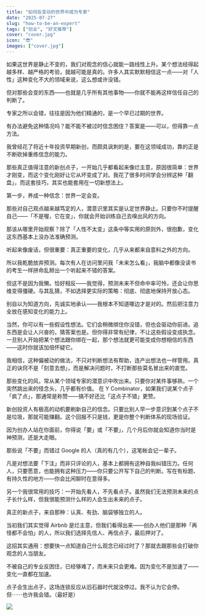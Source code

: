 ```yaml
---
title: "如何在变动的世界中成为专家"
date: "2025-07-27"
slug: "how-to-be-an-expert"
tags: ["创业", "好文推荐"]
cover: "cover.jpg"
icon: "😎"
images: ["cover.jpg"]
---
```

如果这世界是静止不变的，我们对观念的信心就能一路线性上升。某个想法经得起越多样、越严格的考验，就越可能是真的。许多人其实默默相信这一点——对「人性」这种变化不大的领域来说，这么想或许没错。



但对那些会变的东西——也就是几乎所有其他事物——你就不能再这样信任自己的判断了。



专家之所以会错，往往是因为他们精通的，是一个早已过期的世界。



有办法避免这种情况吗？能不能不被过时信念困住？答案是——可以，但得靠一点方法。



我曾经花了将近十年投资早期新创，而颇具讽刺的是，要在这领域成功，靠的正是不断砍掉重练信念的能力。



那些真正值得注意的新创点子，一开始几乎都看起来像烂主意，原因很简单：世界才刚变，而这个变化刚好让它从坏变成了对。我花了很多时间学会分辨这种「翻盘」，而这套技巧，其实也能套用在一切新想法上。



第一步，养成一种信念：世界一定会变。



那些对自己观点越来越笃定的人，潜意识里其实是认定世界静止。只要你不时提醒自己——「不是喔，它在变」，你就会开始训练自己去嗅出风的方向。



那该从哪里开始观察？除了「人性不太变」这条中等实用的原则外，很抱歉，变化这东西基本上没办法准确预测。



听起来像废话，但很重要：真正重要的变化，几乎从来都来自意料之外的方向。



所以我乾脆放弃预测。每次有人在访问里问我「未来怎么看」，我脑中都像没读书的考生一样拼命乱掰出一个听起来不错的答案。



但这不是因为我懒。恰好相反——我觉得，预测未来不但命中率可怜，还会让你思维变得僵硬。与其乱猜，不如选择更实际的策略：彻底、彻底地保持开放心态。



别自以为知道方向，先诚实地承认——我根本不知道哪边才是对的。然后把注意力全放在感知变化的能力上。



当然，你可以有一些假设性想法。它们会稍微绑住你没错，但也会驱动你前进。追东西是会让人兴奋的，猜答案也是。但你得非常有纪律，不让这些假设变成执念。
一旦别人开始把某个想法跟你绑在一起，那个想法就更可能变成你想相信的东西——这时你就该加倍怀疑它。



我相信，这种偏被动的做法，不只对判断想法有帮助，连产出想法也一样管用。真正的诀窍不是「刻意去想」，而是解决问题时，不打断那些莫名冒出来的直觉。



那些变化的风，常从某个领域专家的潜意识中吹出来。只要你对某件事够熟，一个突然跳出来的怪念头，几乎都有价值。
在 Y Combinator，如果我们说某个点子「疯了点」，那通常是称赞——搞不好还比「这点子不错」更赞。



新创投资人有极高的动机要刷新自己的信念。只要比别人早一步意识到某个点子不是垃圾，那就可能赚翻。这个回报不只是钱，更是你整个判断体系的现场验证。



因为创办人站在你面前，你得说「要」或「不要」，几个月后你就会知道你当时是神预测，还是大走眼。



那些说「不要」而错过 Google 的人（真的有几个），这笔帐会记一辈子。



凡是对想法要「下注」而非只评论的人，基本上都拥有这种自我纠错压力。任何人，只要愿意，也能拥有这种压力——你只要公开写下自己的判断。写在有标题、有持久性的地方——你会比闲聊时在意得多。



另一个我很常用的技巧：一开始先看人，不先看点子。虽然我们无法预测未来的点子长什么样，但我很能预测什么样的人会生出未来的点子。



真正的新点子，来自那种：认真、有劲、脑袋够独立的人。



当初我们其实觉得 Airbnb 是烂主意，但我们看得出来——创办人他们是那种「再怪都不会怕」的人，所以我们选择先信人、再信点子，最后押对了。



这招其实通用：想要快一点知道自己什么观念已经过时了？那就去跟那些会打破你观念的人当朋友。



不被自己的专业反困住，已经够难了，而未来只会更难。因为变化不是加速了——变化一直都在加速。



点子会生出点子，这场连锁反应从旧石器时代就没停过。我不认为它会停。
但⋯⋯也许我会错。（最好是）




![](https://prod-files-secure.s3.us-west-2.amazonaws.com/112d0858-5090-4d34-a606-b75eb8d65fd2/46476355-9cf3-4e99-9b7a-3531bc426380/1000202064.png?X-Amz-Algorithm=AWS4-HMAC-SHA256&X-Amz-Content-Sha256=UNSIGNED-PAYLOAD&X-Amz-Credential=ASIAZI2LB466ZFJHDDIX%2F20251101%2Fus-west-2%2Fs3%2Faws4_request&X-Amz-Date=20251101T144305Z&X-Amz-Expires=3600&X-Amz-Security-Token=IQoJb3JpZ2luX2VjEGQaCXVzLXdlc3QtMiJHMEUCIQC6WZfCDw8saD%2BF1kLMA7xot5q1BJD%2Bx8hYNGt6IJx1FwIgYyauKWbPGGDwdOd1%2FrrSZaQtCIIhdgTsku%2BvXe4To%2FMq%2FwMILRAAGgw2Mzc0MjMxODM4MDUiDE8bv6uHjZgEFvGnqircA0Bb2OiBYCuO3Kb35nu0XIQM2l2Sz%2FQm5GjXdwY6JL8pVQGTSoWx918qlqrhQEao3FPnI2MU%2B%2F1tFmaZXA0mQdWAUYlXLSdXlBCmo10sFf8K4vNwp7j4P%2B5ajPOqdi7uWF9e5lUSJNaRwi%2B0emQislvtBJLQYOR0kpIPm%2F2Y7j%2B7jWdlmoouom2sWoSymiY8w5uP2tuLD0S0RJmUR9wHrzoVtO2W6Jcdaf6kIsp379tz%2FBVQL3CmaeEhmHotIdgf9pafABWHBqk47PNTKOApRFAZtZ5XY3jujcamGs0ruqOpePzcHlYFIxQXi9Yw8kZ0PqMQhriyTdh%2B8XQjzOdlUIsAg6usds8LBjik3loJJH5KXOHPRIfOx3N1uZChze1kJQwXqSPrt3a9NJlgGKeiMX1LkrLm%2F6ulRyvP%2FC%2FX5Yq8bQ2%2BI5RD0A%2BotyQDH2oiZiEQGJEr6fVQ0ZgWeUf88tQjhx49SSmkd2ZLog9dsanlS0I8q0%2FX321aMFkyfTJAoNbHZJ7KWptbMu2LbT%2FG0xgfuaqaDAWMUUijtxc1MiwrrLdj2Kb3WMi9k3gkbLeUmhHdfr%2FU8dOrOBYdNRO7WAM9Q43fq8G8LmGXeK0PKNhNlyOsMWpaZDUHzoxoMKP0l8gGOqUBVXgZ29bvCvCVR0cL3Sh4mCkCMhX0i437oMp%2F30sIFiJj3UWil8zRsJkOymgtDAHWxu3RiPeEy5yoX54ZHznkDSgMDoeU380R2yDGaNEbXgDXjLMJCicb%2BmAGMkJcS6fDg9zqE97r4CO0L5cUIVa2afYas2iCgwb%2Fen1yVWvJ1Er1lb3JlsoV7fZ8RU3LXUYHBUeq5KkInScbcAWUs0LA3gnTxsdL&X-Amz-Signature=404a65868b300a3756a599aa44b0ca02557bb40c43adf051f677e13721bf263c&X-Amz-SignedHeaders=host&x-amz-checksum-mode=ENABLED&x-id=GetObject)


